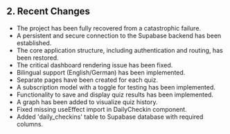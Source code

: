 ## 2. Recent Changes

*   The project has been fully recovered from a catastrophic failure.
*   A persistent and secure connection to the Supabase backend has been established.
*   The core application structure, including authentication and routing, has been restored.
*   The critical dashboard rendering issue has been fixed.
*   Bilingual support (English/German) has been implemented.
*   Separate pages have been created for each quiz.
*   A subscription model with a toggle for testing has been implemented.
*   Functionality to save and display quiz results has been implemented.
*   A graph has been added to visualize quiz history.
*   Fixed missing useEffect import in DailyCheckin component.
*   Added 'daily_checkins' table to Supabase database with required columns.
